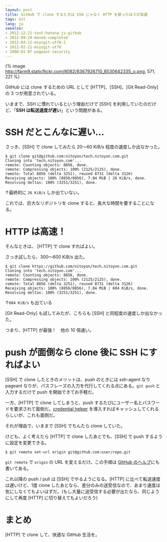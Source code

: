 ```yaml
---
layout: post
title: GitHub で clone するときは SSH じゃなく HTTP を使ったほうが高速
tags: Git
lang: ja
seealso:
- 2012-12-21-text-hatena-js-github
- 2012-09-20-moved-completed
- 2012-04-12-msysgit-utf8-2
- 2012-02-21-msysgit-utf8
- 2008-01-07-pageant-security
---
```

{% image http://farm9.staticflickr.com/8082/8367926710_8530642335_o.png, 571, 221 %}

GitHub には clone するための URL として [HTTP]、[SSH]、[Git Read-Only] の 3 つが用意されている。

いままで、SSH に慣れているという理由だけで [SSH] を利用していたのだけど、「**SSH は転送速度が遅い**」という問題がある。


SSH だとこんなに遅い…
======================

さっき、[SSH] で clone してみたら 20～60 KiB/s 程度の速度しか出なかった。

```
$ git clone git@github.com:nitoyon/tech.nitoyon.com.git
Cloning into 'tech.nitoyon.com'...
remote: Counting objects: 8856, done.
remote: Compressing objects: 100% (2125/2125), done.
remote: Total 8856 (delta 3251), reused 8731 (delta 3126)
Receiving objects: 100% (8856/8856), 7.04 MiB | 26 KiB/s, done.
Resolving deltas: 100% (3251/3251), done.
```

↑最終的に `26 KiB/s` しか出ていない。

これでは、巨大なリポジトリを clone すると、長大な時間を要することになる。


HTTP は高速！
=============

そんなときは、 [HTTP] で clone すればよい。

さっき試したら、300～600 KiB/s 出た。

```
$ git clone https://github.com/nitoyon/tech.nitoyon.com.git
Cloning into 'tech.nitoyon.com'...
remote: Counting objects: 8856, done.
remote: Compressing objects: 100% (2125/2125), done.
remote: Total 8856 (delta 3251), reused 8731 (delta 3126)
Receiving objects: 100% (8856/8856), 7.04 MiB | 604 KiB/s, done.
Resolving deltas: 100% (3251/3251), done.
```

↑`604 KiB/s` も出ている

[Git Read-Only] も試してみたが、こちらも [SSH] と同程度の速度しか出なかった。

つまり、[HTTP] が最強！　他の 10 倍速い。


push が面倒なら clone 後に SSH にすればよい
===========================================

[SSH] で clone したときのメリットは、push のときには ssh-agent なり pageant なりが、パスフレーズの入力を代行してくれる点にある。`git push` と入力するだけで push を開始できてお手軽だ。

一方、[HTTP] で clone してしまうと、push するたびにユーザー名とパスワードを要求されて面倒だ。[credential helper](https://help.github.com/articles/set-up-git#platform-windows) を導入すればキャッシュしてくれるらしいが、これも面倒だ。

それが理由で、いままで [SSH] でちんたら clone していた。

けども、よく考えたら [HTTP] で clone したあとでも、[SSH] で push するように設定を変更できる。

```
$ git remote set-url origin git@github.com:user/repo.git
```

`git remote` で `origin` の URL を変えるだけ。この手順は [GitHub のヘルプ](https://help.github.com/articles/why-is-git-always-asking-for-my-password)にも書いてある。

これ以降の push / pull は [SSH] でやるようになる。[HTTP] に比べて転送速度は遅いけど、1度 clone したあとなら、差分のみの送受信なので、あまり速度は気にしなくてもよいはずだ。(もし大量に送受信する必要が出たなら、同じようにして再度 [HTTP] に切り替えてもよいだろう)

まとめ
======

[HTTP] で clone して、快適な GitHub 生活を。
